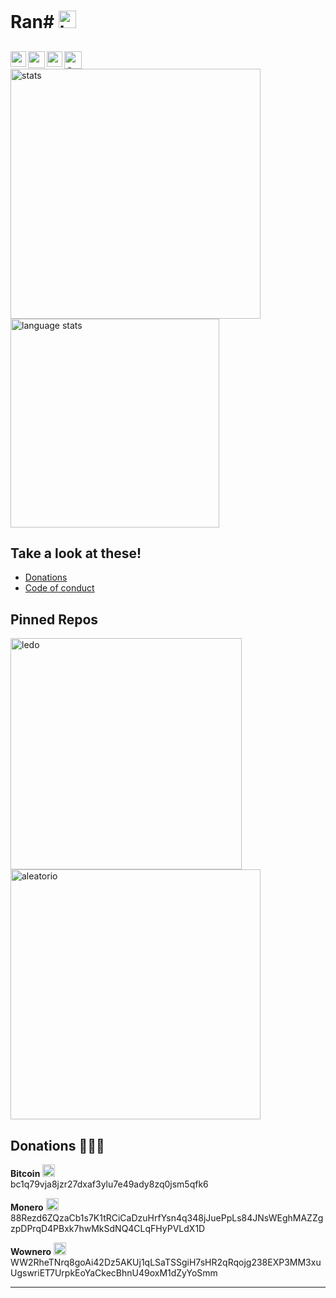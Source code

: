 # Ran# <img src="media/emojis/saúdo.gif" width="28" alt="benvido" title="Benvido">

[<img align="left" src="https://raw.githubusercontent.com/Ran-n/svgs/main/bandeiras/nacións/gz-0.svg" width="25" alt="galego" title="Galego">](doc/readme_idiomas/readme_gz.md#Índice)
[<img align="left" src="https://raw.githubusercontent.com/Ran-n/svgs/main/bandeiras/nacións/en-0.svg" width="27" alt="english" title="English">](doc/readme_idiomas/readme_en.md#Index)
[<img align="left" src="https://raw.githubusercontent.com/Ran-n/svgs/main/bandeiras/nacións/eo-0.svg" width="25" alt="esperanto" title="Esperanto">](doc/readme_idiomas/readme_eo.md#Indekso)
[<img align="left" src="https://raw.githubusercontent.com/Ran-n/svgs/main/bandeiras/nacións/cas-0.svg" width="28" alt="castellano" title="Castellano">](doc/readme_idiomas/readme_cas.md#Índice)
<img align="center">
<img align="right">
---

<a href="https://github-readme-stats.vercel.app/api?username=ran-n&theme=dark&show_icons=true&include_all_commits=true">
  <img align="center" width="400" src="https://github-readme-stats.vercel.app/api?username=ran-n&theme=dark&show_icons=true&include_all_commits=true" alt="stats" title="Stats"/>
</a>
<a href="https://github-readme-stats.vercel.app/api/top-langs/?username=ran-n&theme=dark&layout=compact">
  <img align="center" width="334" src="https://github-readme-stats.vercel.app/api/top-langs/?username=ran-n&theme=dark&layout=compact" alt="language stats" title="Language Stats"/>
</a>

## Take a look at these!
- [Donations](https://github.com/Ran-n/doc/blob/main/doazóns.md)
- [Code of conduct](https://github.com/Ran-n/doc/blob/main/coc/coc_en.md)

## Pinned Repos
<a href="https://github-readme-stats.vercel.app/api/pin/?username=ran-n&repo=ledo&theme=dark">
  <img align="center" width="370" src="https://github-readme-stats.vercel.app/api/pin/?username=ran-n&repo=ledo&theme=dark" alt="ledo" title="Ledo"/>
</a>
<a href="https://github-readme-stats.vercel.app/api/pin/?username=ran-n&repo=aleatorio&theme=dark">
  <img align="center" width="400" src="https://github-readme-stats.vercel.app/api/pin/?username=ran-n&repo=aleatorio&theme=dark" alt="aleatorio" title="Aleatorio"/>
</a>

## Donations 🙇🙇‍♀
**Bitcoin** <img src="https://raw.githubusercontent.com/Ran-n/svgs/main/divisas/bitcoin/bitcoin-0.svg" width="20" alt="bitcoin logo" title="Bitcoin">  
bc1q79vja8jzr27dxaf3ylu7e49ady8zq0jsm5qfk6

**Monero** <img src="https://raw.githubusercontent.com/Ran-n/svgs/main/divisas/monero/monero-0.svg" width="20" alt="monero logo" title="Monero">  
88Rezd6ZQzaCb1s7K1tRCiCaDzuHrfYsn4q348jJuePpLs84JNsWEghMAZZgzpDPrqD4PBxk7hwMkSdNQ4CLqFHyPVLdX1D

**Wownero** <img src="https://raw.githubusercontent.com/Ran-n/svgs/main/divisas/wownero/wownero-0.svg" width="20" alt="wownero logo" title="Wownero">  
WW2RheTNrq8goAi42Dz5AKUj1qLSaTSSgiH7sHR2qRqojg238EXP3MM3xuUgswriET7UrpkEoYaCkecBhnU49oxM1dZyYoSmm

---

<!---
## Orixinal
- 👋 Hi, I’m @Ran-n
- 👀 I’m interested in ...
- 🌱 I’m currently learning ...
- 💞️ I’m looking to collaborate on ...
- 📫 How to reach me ...

Ran-n/Ran-n is a ✨ special ✨ repository because its `README.md` (this file) appears on your GitHub profile.
You can click the Preview link to take a look at your changes.
--->
